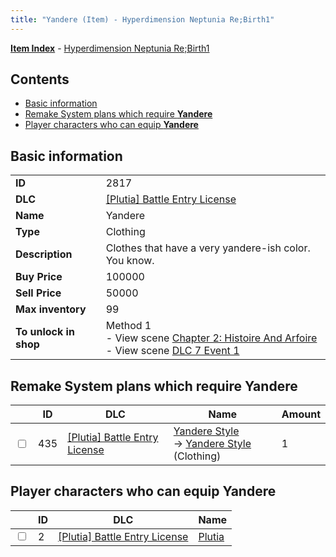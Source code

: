```yaml
---
title: "Yandere (Item) - Hyperdimension Neptunia Re;Birth1"
---
```


[**Item Index**](/neptunia/rb1/item/index.html) - [Hyperdimension Neptunia Re;Birth1](/neptunia/rb1)

## Contents

- [Basic information](#basic-information)
- [Remake System plans which require **Yandere**](#remake-system-plans-which-require-yandere)
- [Player characters who can equip **Yandere**](#player-characters-who-can-equip-yandere)

## Basic information

|   |   |
| -- | -- |
| **ID** | 2817 |
| **DLC** | [[Plutia] Battle Entry License](/neptunia/rb1/dlc/7-plutia.html) |
| **Name** | Yandere |
| **Type** | Clothing |
| **Description** | Clothes that have a very yandere-ish color. You know. |
| **Buy Price** | 100000 |
| **Sell Price** | 50000 |
| **Max inventory** | 99 |
| **To unlock in shop** | Method 1<br />- View scene [Chapter 2: Histoire And Arfoire](/neptunia/rb1/scene/1-201-chapter-2-histoire-and-arfoire.html)<br />- View scene [DLC 7 Event 1](/neptunia/rb1/scene/7-5010-dlc-7-event-1.html) |

## Remake System plans which require **Yandere**

|    | ID | DLC | Name | Amount |
| -- | -- | --- | ---- | ------ |
| <input type="checkbox" id="rb1-remake-7-435" class="trackbox" /> | 435 | [[Plutia] Battle Entry License](/neptunia/rb1/dlc/7-plutia.html) | [Yandere Style](/neptunia/rb1/remake/7-435-yandere-style.html)<br />→ [Yandere Style](/neptunia/rb1/item/7-2820-yandere-style.html) (Clothing) | 1 |

## Player characters who can equip **Yandere**

|    | ID | DLC | Name |
| -- | -- | --- | ---- |
| <input type="checkbox" id="rb1-player-7-2" class="trackbox" /> | 2 | [[Plutia] Battle Entry License](/neptunia/rb1/dlc/7-plutia.html) | [Plutia](/neptunia/rb1/player/7-2-plutia.html) |